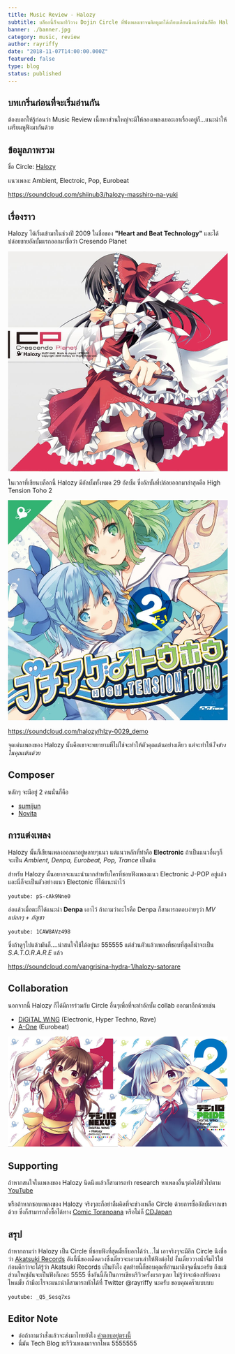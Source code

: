 ```yaml
---
title: Music Review - Halozy
subtitle: บล็อกนี้ก็จะมารีวิววง Dojin Circle ที่ฟังเพลงเขาจนติดหูมาได้เกือบเดือนนึงแล้วนั่นก็คือ Halozy นั่นเอง
banner: ./banner.jpg
category: music, review
author: rayriffy
date: "2018-11-07T14:00:00.000Z"
featured: false
type: blog
status: published
---
```


## บทเกริ่นก่อนที่จะเริ่มอ่านกัน

ต้องบอกให้รู้ก่อนว่า Music Review เนื้อหาส่วนใหญ่จะมีให้ลองเพลงเยอะเอาเรื่องอยู่ก็...แนะนำให้เตรียมหูฟังมากันด้วย

## ข้อมูลภาพรวม

ชื่อ Circle: [Halozy](http://halozy.com)

แนวเพลง: Ambient, Electroic, Pop, Eurobeat

https://soundcloud.com/shiinub3/halozy-masshiro-na-yuki

## เรื่องราว

Halozy ได้เริ่มเข้ามาในช่วงปี 2009 ในชื่อของ **"Heart and Beat Technology"** และได้ปล่อยขายอัลบั้มแรกออกมาชื่อว่า Cresendo Planet

![Cresendo Planet](./cresendoplanet.jpg)


ในเวลาที่เขียนบล็อกนี้ Halozy มีอัลบั้มทั้งหมด 29 อัลบั้ม ซึ่งอัลบั้มที่ปล่อยออกมาล่าสุดคือ High Tension Toho 2

![ブチアゲ♂トウホウ2](./hightensiontoho2.jpg)

https://soundcloud.com/halozy/hlzy-0029_demo

จุดเด่นเพลงของ Halozy นั้นคือเขาจะพยายามที่ไม่ใช่จะทำให้ตัวคุณเต้นอย่างเดียว แต่จะทำให้*ใจข้างในคุณเต้นด้วย*

## Composer

หลักๆ จะมีอยู่ 2 คนนั่นก็คือ

-   [sumijun](https://twitter.com/sumijun_halozy)
-   [Novita](https://twitter.com/novita_halozy)

## การแต่งเพลง

Halozy นั้นก็เขียนเพลงออกมาอยู่หลายๆแนว แต่แนวหลักที่ทำคือ **Electronic** ถ้าเป็นแนวอื่นๆก็จะเป็น *Ambient, Denpa, Eurobeat, Pop, Trance* เป็นต้น

สำหรับ Halozy นั้นอยากจะแนะนำมากสำหรับใครที่ชอบฟังเพลงแนว Electronic J-POP อยู่แล้ว และนี่ก็จะเป็นตัวอย่างแนว Electonic ที่ได้แนะนำไว้

`youtube: pS-cAk9Nne0`

อ่อแล้วเมื่อตะกี้ได้แนะนำ **Denpa** เอาไว้ ถ้าถามว่าอะไรคือ Denpa ก็สามารถตอบง่ายๆว่า *MV แปลกๆ + กัญชา*

`youtube: 1CAW8AVz498`

ซึ่งถ้าดูๆไปแล้วมันก็....น่าสนใจใช้ได้อยู่นะ 555555 แต่ส่วนตัวแล้วเพลงที่ชอบที่สุดก็น่าจะเป็น *S.A.T.O.R.A.R.E* แล้ว

https://soundcloud.com/vangrisina-hydra-1/halozy-satorare

## Collaboration

นอกจากนี้ Halozy ก็ได้มีการร่วมกับ Circle อื่นๆเพื่อที่จะทำอัลบั้ม collab ออกมาอีกด้วยเช่น

-   [DiGiTAL WiNG](http://digital-wing.net/) (Electronic, Hyper Techno, Rave)
-   [A-One](http://a-one-records.com/) (Eurobeat)

![DiGiTAL WING x Halozy](./digitalwing.jpg)

## Supporting

ถ้าหากสนใจในเพลงของ Halozy นิดนึงแล้วก็สามารถทำ research หาเพลงอื่นๆต่อได้ทั่วไปตาม [YouTube](https://www.youtube.com/results?search_query=Halozy)

หรือถ้าหากชอบเพลงของ Halozy จริงๆละก็อย่าลืมคิดที่จะช่วงเหลือ Circle ด้วยการซื้ออัลบั้มจากเขาด้วย ซึ่งก็สามารถสั่งซื้อได้ทาง [Comic Toranoana](https://ec.toranoana.jp/tora_r/ec/cit/circle/2UPAe16P8V7KdB6Sd687/all/) หรือไม่ก็ [CDJapan](http://www.cdjapan.co.jp/searches?term.media_format=&q=Halozy)

## สรุป

ถ้าหากถามว่า Halozy เป็น Circle ที่ชอบฟังที่สุดมั้ยก็บอกได้ว่า...ไม่ เอาจริงๆจะมีอีก Circle นึงชื่อว่า [Akatsuki Records](http://akatsuki-records.com) อันนี้นี่ของเด็ดดวงซึ่งเดี๋ยวจะเอามาเล่าให้ฟังต่อไป งั้นเดี๋ยววางน้ำจิ้มไว้ให้ก่อนดีกว่าจะได้รู้ว่า Akatsuki Records เป็นยังไง สุดท้ายนี้ก็ขอบคุณที่อ่านมาถึงจุดนี่นะครับ ถึงแม้ส่วนใหญ่มันจะเป็นฟังก็เถอะ 5555 ซึ่งอันนี้ก็เป็นการเขียนรีวิวครั้งแรกๆเลย ไม่รู้ว่าจะต้องปรับตรงไหนมั้ย ถ้ามีอะไรจะแนะนำก็สามารถทักได้ที่ Twitter @rayriffy นะครับ ขอบคุณคร๊าบบบบบ

`youtube: _Q5_Sesq7xs`

## Editor Note

-   อ่อถ้าถามว่าสั่งแล้วจะส่งมาไทยยังไง [คำตอบอยู่ตรงนี้](https://www.google.com/search?q=Japan+Proxy+Shipping)
-   นี่มัน Tech Blog ชะรีวิวเพลงมาจากไหน 5555555
